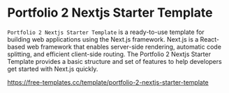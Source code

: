 # Portfolio 2 Nextjs Starter Template

`Portfolio 2 Nextjs Starter Template` is a ready-to-use template for building web applications using the Next.js framework. Next.js is a React-based web framework that enables server-side rendering, automatic code splitting, and efficient client-side routing. The Portfolio 2 Nextjs Starter Template provides a basic structure and set of features to help developers get started with Next.js quickly.

https://free-templates.cc/template/portfolio-2-nextjs-starter-template